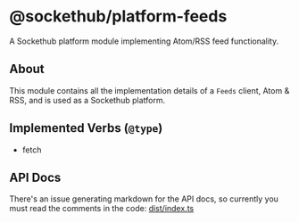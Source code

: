 # @sockethub/platform-feeds

A Sockethub platform module implementing Atom/RSS feed functionality.

## About

This module contains all the implementation details of a `Feeds` client, Atom & RSS, and is
used as a Sockethub platform.

## Implemented Verbs (`@type`)

* fetch

## API Docs

There's an issue generating markdown for the API docs, so currently you must read the
comments in the code: [dist/index.ts](dist/index.ts)

